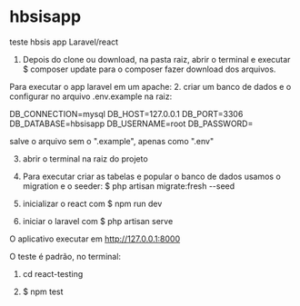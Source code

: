 # hbsisapp
teste hbsis app Laravel/react

1. Depois do clone ou download, na pasta raiz, abrir o terminal e executar $ composer update para o composer fazer download dos arquivos.

Para executar o app laravel em um apache:
2. criar um banco de dados e o configurar no arquivo .env.example na raiz:

DB_CONNECTION=mysql
DB_HOST=127.0.0.1
DB_PORT=3306
DB_DATABASE=hbsisapp
DB_USERNAME=root
DB_PASSWORD=

salve o arquivo sem o ".example", apenas como ".env"

3. abrir o terminal na raiz do projeto

4. Para executar criar as tabelas e popular o banco de dados usamos o migration e o seeder: $ php artisan migrate:fresh --seed

5. inicializar o react com $ npm run dev

6. iniciar o laravel com $ php artisan serve

O aplicativo executar em http://127.0.0.1:8000

O teste é padrão, no terminal:

1. cd react-testing

2. $ npm test

